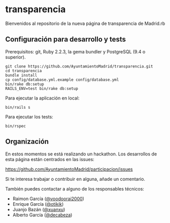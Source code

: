 # transparencia

Bienvenidos al repositorio de la nueva página de transparencia de Madrid.rb

## Configuración para desarrollo y tests

Prerequisitos: git, Ruby 2.2.3, la gema bundler y PostgreSQL (9.4 o superior).

```
git clone https://github.com/AyuntamientoMadrid/transparencia.git
cd transparencia
bundle install
cp config/database.yml.example config/database.yml
bin/rake db:setup
RAILS_ENV=test bin/rake db:setup
```

Para ejecutar la aplicación en local:

```
bin/rails s
```

Para ejecutar los tests:

```
bin/rspec
```

## Organización

En estos momentos se está realizando un hackathon. Los desarrollos de esta página están centrados en las issues:

https://github.com/AyuntamientoMadrid/participacion/issues

Si te interesa trabajar o contribuir en alguna, añade un comentario.

También puedes contactar a alguno de los responsables técnicos:

* Raimon García ([@voodoorai2000](https://twitter.com/voodoorai2000))
* Enrique García ([@otikik](https://twitter.com/otikik))
* Juanjo Bazán ([@xuanxu](https://twitter.com/xuanxu))
* Alberto García ([@decabeza](https://twitter.com/decabeza))



